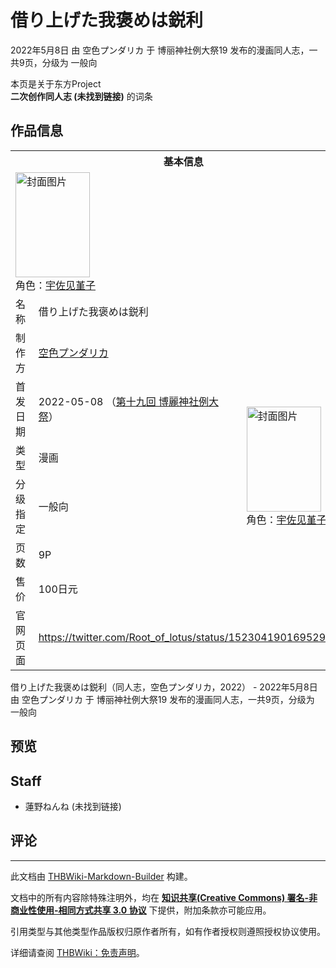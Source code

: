# 借り上げた我褒めは鋭利

<!-- source html: G:\repos\THBWiki-Markdown-Builder\THBWikiMarkdown\Temp\main\1\1d\ns0%3A%E5%80%9F%E3%82%8A%E4%B8%8A%E3%81%92%E3%81%9F%E6%88%91%E8%A4%92%E3%82%81%E3%81%AF%E9%8B%AD%E5%88%A9.html -->

2022年5月8日 由 空色プンダリカ 于 博丽神社例大祭19 发布的漫画同人志，一共9页，分级为 一般向

本页是关于东方Project  
 **二次创作同人志 (未找到链接)** 的词条

## 作品信息

<table><tbody><tr><th colspan="3">基本信息</th></tr><tr><td class="cover-artwork-mobile" colspan="2"><a href="./文件-借り上げた我褒めは鋭利封面.jpg.md" class="image" title="封面图片"><img alt="封面图片" src="https://upload.thwiki.cc/thumb/c/c7/%E5%80%9F%E3%82%8A%E4%B8%8A%E3%81%92%E3%81%9F%E6%88%91%E8%A4%92%E3%82%81%E3%81%AF%E9%8B%AD%E5%88%A9%E5%B0%81%E9%9D%A2.jpg/119px-%E5%80%9F%E3%82%8A%E4%B8%8A%E3%81%92%E3%81%9F%E6%88%91%E8%A4%92%E3%82%81%E3%81%AF%E9%8B%AD%E5%88%A9%E5%B0%81%E9%9D%A2.jpg" decoding="async" loading="lazy" width="119" height="168" srcset="https://upload.thwiki.cc/thumb/c/c7/%E5%80%9F%E3%82%8A%E4%B8%8A%E3%81%92%E3%81%9F%E6%88%91%E8%A4%92%E3%82%81%E3%81%AF%E9%8B%AD%E5%88%A9%E5%B0%81%E9%9D%A2.jpg/178px-%E5%80%9F%E3%82%8A%E4%B8%8A%E3%81%92%E3%81%9F%E6%88%91%E8%A4%92%E3%82%81%E3%81%AF%E9%8B%AD%E5%88%A9%E5%B0%81%E9%9D%A2.jpg 1.5x, https://upload.thwiki.cc/thumb/c/c7/%E5%80%9F%E3%82%8A%E4%B8%8A%E3%81%92%E3%81%9F%E6%88%91%E8%A4%92%E3%82%81%E3%81%AF%E9%8B%AD%E5%88%A9%E5%B0%81%E9%9D%A2.jpg/238px-%E5%80%9F%E3%82%8A%E4%B8%8A%E3%81%92%E3%81%9F%E6%88%91%E8%A4%92%E3%82%81%E3%81%AF%E9%8B%AD%E5%88%A9%E5%B0%81%E9%9D%A2.jpg 2x" data-file-width="2608" data-file-height="3680"></a><div class="cover-char">角色：<a href="./宇佐见堇子.md" title="宇佐见堇子">宇佐见堇子</a></div></td>
</tr><tr><td class="label">名称</td><td colspan="2"> 借り上げた我褒めは鋭利 </td></tr><tr><td class="label">制作方</td><td><a href="./空色プンダリカ.md" title="空色プンダリカ">空色プンダリカ</a></td><td class="cover-artwork" rowspan="6" style="min-width:168px;"><a href="./文件-借り上げた我褒めは鋭利封面.jpg.md" class="image" title="封面图片"><img alt="封面图片" src="https://upload.thwiki.cc/thumb/c/c7/%E5%80%9F%E3%82%8A%E4%B8%8A%E3%81%92%E3%81%9F%E6%88%91%E8%A4%92%E3%82%81%E3%81%AF%E9%8B%AD%E5%88%A9%E5%B0%81%E9%9D%A2.jpg/119px-%E5%80%9F%E3%82%8A%E4%B8%8A%E3%81%92%E3%81%9F%E6%88%91%E8%A4%92%E3%82%81%E3%81%AF%E9%8B%AD%E5%88%A9%E5%B0%81%E9%9D%A2.jpg" decoding="async" loading="lazy" width="119" height="168" srcset="https://upload.thwiki.cc/thumb/c/c7/%E5%80%9F%E3%82%8A%E4%B8%8A%E3%81%92%E3%81%9F%E6%88%91%E8%A4%92%E3%82%81%E3%81%AF%E9%8B%AD%E5%88%A9%E5%B0%81%E9%9D%A2.jpg/178px-%E5%80%9F%E3%82%8A%E4%B8%8A%E3%81%92%E3%81%9F%E6%88%91%E8%A4%92%E3%82%81%E3%81%AF%E9%8B%AD%E5%88%A9%E5%B0%81%E9%9D%A2.jpg 1.5x, https://upload.thwiki.cc/thumb/c/c7/%E5%80%9F%E3%82%8A%E4%B8%8A%E3%81%92%E3%81%9F%E6%88%91%E8%A4%92%E3%82%81%E3%81%AF%E9%8B%AD%E5%88%A9%E5%B0%81%E9%9D%A2.jpg/238px-%E5%80%9F%E3%82%8A%E4%B8%8A%E3%81%92%E3%81%9F%E6%88%91%E8%A4%92%E3%82%81%E3%81%AF%E9%8B%AD%E5%88%A9%E5%B0%81%E9%9D%A2.jpg 2x" data-file-width="2608" data-file-height="3680"></a><div class="cover-char">角色：<a href="./宇佐见堇子.md" title="宇佐见堇子">宇佐见堇子</a></div></td>
</tr><tr><td class="label">首发日期</td><td>2022-05-08&#160;（<a href="/展会作品列表?e=%E5%8D%9A%E4%B8%BD%E7%A5%9E%E7%A4%BE%E4%BE%8B%E5%A4%A7%E7%A5%AD%2319">第十九回 博麗神社例大祭</a>）</td></tr><tr><td class="label">类型</td><td>漫画</td></tr><tr><td class="label">分级指定</td><td>一般向</td></tr><tr><td class="label">页数</td><td>9P</td></tr><tr><td class="label">售价</td><td>100日元</td></tr>
<tr><td class="label">官网页面</td><td colspan="2"><a rel="nofollow" class="external free" href="https://twitter.com/Root_of_lotus/status/1523041901695291392">https://twitter.com/Root_of_lotus/status/1523041901695291392</a></td></tr></tbody></table>

借り上げた我褒めは鋭利（同人志，空色プンダリカ，2022） - 2022年5月8日 由 空色プンダリカ 于 博丽神社例大祭19 发布的漫画同人志，一共9页，分级为 一般向

## 预览

## Staff
- 蓮野ねんね (未找到链接)


## 评论




---

此文档由 [THBWiki-Markdown-Builder](https://github.com/Delsin-Yu/THBWiki-Markdown-Builder) 构建。

文档中的所有内容除特殊注明外，均在 [**知识共享(Creative Commons) 署名-非商业性使用-相同方式共享 3.0 协议**](https://creativecommons.org/licenses/by-sa/3.0/deed.zh-hans) 下提供，附加条款亦可能应用。

引用类型与其他类型作品版权归原作者所有，如有作者授权则遵照授权协议使用。

详细请查阅 [THBWiki：免责声明](https://thbwiki.cc/THBWiki:%E5%85%8D%E8%B4%A3%E5%A3%B0%E6%98%8E)。

